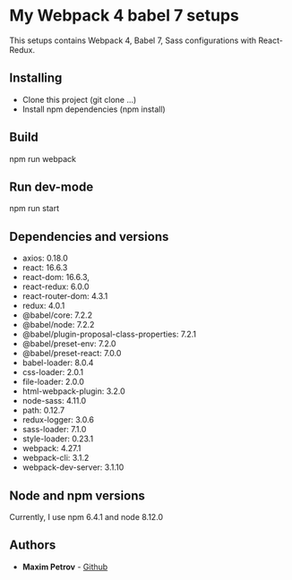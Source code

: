 # My Webpack 4 babel 7 setups

This setups contains Webpack 4,  Babel 7, Sass configurations with React-Redux.

## Installing

* Clone this project (git clone ...)
* Install npm dependencies (npm install)

## Build
npm run webpack

## Run dev-mode
npm run start

## Dependencies and versions

* axios: 0.18.0
* react: 16.6.3
* react-dom: 16.6.3,
* react-redux: 6.0.0
* react-router-dom: 4.3.1
* redux: 4.0.1
* @babel/core: 7.2.2
* @babel/node: 7.2.2
* @babel/plugin-proposal-class-properties: 7.2.1
* @babel/preset-env: 7.2.0
* @babel/preset-react: 7.0.0
* babel-loader: 8.0.4
* css-loader: 2.0.1
* file-loader: 2.0.0
* html-webpack-plugin: 3.2.0
* node-sass: 4.11.0
* path: 0.12.7
* redux-logger: 3.0.6
* sass-loader: 7.1.0
* style-loader: 0.23.1
* webpack: 4.27.1
* webpack-cli: 3.1.2
* webpack-dev-server: 3.1.10


## Node and npm versions

Currently, I use npm 6.4.1 and node 8.12.0


## Authors

* **Maxim Petrov** - [Github](https://github.com/MaximPetrovCode)
